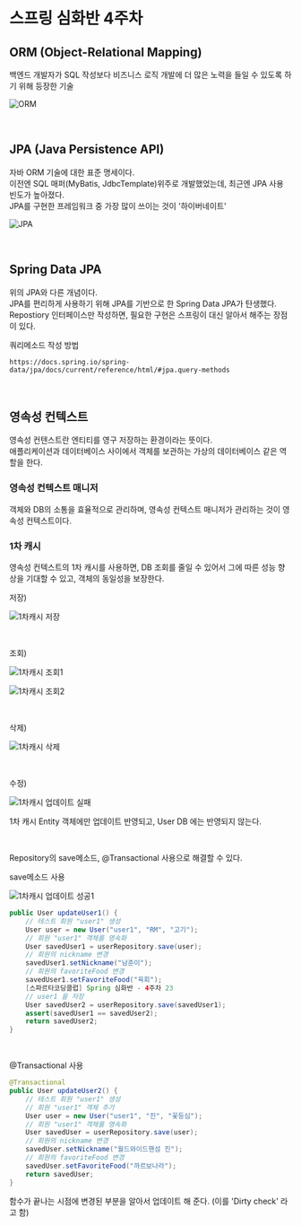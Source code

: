 # 스프링 심화반 4주차

## ORM (Object-Relational Mapping)
백엔드 개발자가  SQL 작성보다 비즈니스 로직 개발에 더 많은 노력을 들일 수 있도록 하기 위해 등장한 기술

![ORM](https://user-images.githubusercontent.com/59812251/173481251-1ff35b3f-2d1e-4d00-80e2-786595a422a8.png)

<br>

## JPA (Java Persistence API)
자바 ORM 기술에 대한 표준 명세이다.  
이전엔 SQL 매퍼(MyBatis, JdbcTemplate)위주로 개발했었는데, 최근엔 JPA 사용 빈도가 높아졌다.  
JPA를 구현한 프레임워크 중 가장 많이 쓰이는 것이 '하이버네이트'

![JPA](https://user-images.githubusercontent.com/59812251/173481258-0b7a3f71-d27e-46b2-a40d-957dd2f62e70.png)

<br>

## Spring Data JPA
위의 JPA와 다른 개념이다.  
JPA를 편리하게 사용하기 위해 JPA를 기반으로 한 Spring Data JPA가 탄생했다.  
Repostiory 인터페이스만 작성하면, 필요한 구현은 스프링이 대신 알아서 해주는 장점이 있다.

쿼리메소드 작성 방법
```
https://docs.spring.io/spring-data/jpa/docs/current/reference/html/#jpa.query-methods
```

<br>

## 영속성 컨텍스트
영속성 컨텐스트란 엔티티를 영구 저장하는 환경이라는 뜻이다.  
애플리케이션과 데이터베이스 사이에서 객체를 보관하는 가상의 데이터베이스 같은 역할을 한다.

### 영속성 컨텍스트 매니저
객체와 DB의 소통을 효율적으로 관리하며, 영속성 컨텍스트 매니저가 관리하는 것이 영속성 컨텍스트이다.

### 1차 캐시
영속성 컨텍스트의 1차 캐시를 사용하면, DB 조회를 줄일 수 있어서 그에 따른 성능 향상을 기대할 수 있고, 객체의 동일성을 보장한다.

저장)

![1차캐시 저장](https://user-images.githubusercontent.com/59812251/173575576-cc1c2303-4bfe-42b5-9c4d-2b19143eb5ef.png)

<br>

조회)

![1차캐시 조회1](https://user-images.githubusercontent.com/59812251/173575583-e136168b-d739-41ca-92e1-36a283f4dd4c.png)

![1차캐시 조회2](https://user-images.githubusercontent.com/59812251/173575587-2e4bcbc3-07b5-456b-aa59-c7fcfacfbbe7.png)

<br>

삭제)

![1차캐시 삭제](https://user-images.githubusercontent.com/59812251/173575590-5c49f0e2-eb35-4e72-89a8-1ea591000074.png)

<br>

수정)

![1차캐시 업데이트 실패](https://user-images.githubusercontent.com/59812251/173575592-c1986529-7389-4047-8400-2f6fa198fcae.png)

1차 캐시 Entity 객체에만 업데이트 반영되고, User DB 에는 반영되지 않는다.  

<br>

Repository의 save메소드, @Transactional 사용으로 해결할 수 있다.

save메소드 사용

![1차캐시 업데이트 성공1](https://user-images.githubusercontent.com/59812251/173575594-a01d0023-7899-4a67-80fd-a6e58e102453.png)

``` java
public User updateUser1() {
    // 테스트 회원 "user1" 생성
    User user = new User("user1", "RM", "고기");
    // 회원 "user1" 객체를 영속화
    User savedUser1 = userRepository.save(user);
    // 회원의 nickname 변경
    savedUser1.setNickname("남준이");
    // 회원의 favoriteFood 변경
    savedUser1.setFavoriteFood("육회");
    [스파르타코딩클럽] Spring 심화반 - 4주차 23
    // user1 을 저장
    User savedUser2 = userRepository.save(savedUser1);
    assert(savedUser1 == savedUser2);
    return savedUser2;
}
```

<br>

@Transactional 사용

``` java
@Transactional
public User updateUser2() {
    // 테스트 회원 "user1" 생성
    // 회원 "user1" 객체 추가
    User user = new User("user1", "진", "꽃등심");
    // 회원 "user1" 객체를 영속화
    User savedUser = userRepository.save(user);
    // 회원의 nickname 변경
    savedUser.setNickname("월드와이드핸섬 진");
    // 회원의 favoriteFood 변경
    savedUser.setFavoriteFood("까르보나라");
    return savedUser;
}
```
함수가 끝나는 시점에 변경된 부분을 알아서 업데이트 해 준다. (이를 'Dirty
check' 라고 함)